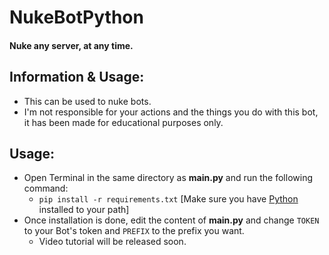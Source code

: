# NukeBotPython

#### **Nuke any server, at any time.**

## Information & Usage:
- This can be used to nuke bots.
- I'm not responsible for your actions and the things you do with this bot, it has been made for educational purposes only.

## Usage:
- Open Terminal in the same directory as **main.py** and run the following command:
  - `pip install -r requirements.txt` [Make sure you have [Python](https://www.python.org/downloads/) installed to your path]
- Once installation is done, edit the content of **main.py** and change `TOKEN` to your Bot's token and `PREFIX` to the prefix you want.
  - Video tutorial will be released soon.
